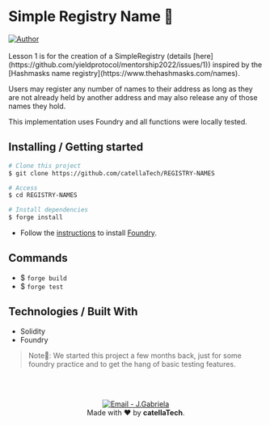 # Simple Registry Name 👾
  <a href="https://github.com/catellaTech" target="_blank">
    <img alt="Author" src="https://img.shields.io/badge/made%20by-CatellaTech-blueviolet?style=flat-square">
  </a>
<br>
<br>
Lesson 1 is for the creation of a SimpleRegistry (details [here](https://github.com/yieldprotocol/mentorship2022/issues/1)) inspired by the [Hashmasks name registry](https://www.thehashmasks.com/names).

Users may register any number of names to their address as long as they are not already held by another address and may also release any of those names they hold.

This implementation uses Foundry and all functions were locally tested.

## Installing / Getting started 

```bash
# Clone this project
$ git clone https://github.com/catellaTech/REGISTRY-NAMES

# Access
$ cd REGISTRY-NAMES

# Install dependencies
$ forge install
``` 
- Follow the [instructions](https://book.getfoundry.sh/getting-started/installation.html) to install [Foundry](https://github.com/foundry-rs/foundry).

## Commands
- $ `forge build`
- $ `forge test`

## Technologies / Built With 
- Solidity
- Foundry

> Note🚨: We started this project a few months back, just for some foundry practice and to get the hang of basic testing features.

<br>
<br>

<p align="center">
<a href="mailto:catellatech@gmail.com" target="_blank" >
  <img alt="Email - J.Gabriela" src="https://img.shields.io/badge/Email--%23F8952D?style=social&logo=gmail">
</a> 
<br/>
  Made with ❤️ by <b>catellaTech</b>.
<p/>